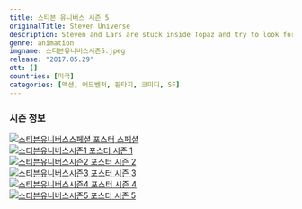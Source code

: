 ```yaml
---
title: 스티븐 유니버스 시즌 5
originalTitle: Steven Universe
description: Steven and Lars are stuck inside Topaz and try to look for a way to escape.
genre: animation
imgname: 스티븐유니버스시즌5.jpeg
release: "2017.05.29"
ott: []
countries: [미국]
categories: [액션, 어드벤처, 판타지, 코미디, SF]
---
```


### 시즌 정보

<div class="season-list">
<div class="item">
<a href="/animation/steven-universe-special" >
<img src="/poster/스티븐유니버스스페셜.jpeg" alt="스티븐유니버스스페셜 포스터 ">
스페셜</a>
</div>
<div class="item">
<a href="/animation/steven-universe-season-1" >
<img src="/poster/스티븐유니버스시즌1.jpeg" alt="스티븐유니버스시즌1 포스터 ">
시즌 1</a>
</div>
<div class="item">
<a href="/animation/steven-universe-season-2" >
<img src="/poster/스티븐유니버스시즌2.jpeg" alt="스티븐유니버스시즌2 포스터 ">
시즌 2</a>
</div>
<div class="item">
<a href="/animation/steven-universe-season-3" >
<img src="/poster/스티븐유니버스시즌3.jpeg" alt="스티븐유니버스시즌3 포스터 ">
시즌 3</a>
</div>
<div class="item">
<a href="/animation/steven-universe-season-4" >
<img src="/poster/스티븐유니버스시즌4.jpeg" alt="스티븐유니버스시즌4 포스터 ">
시즌 4</a>
</div>
<div class="item">
<a href="/animation/steven-universe-season-5" >
<img src="/poster/스티븐유니버스시즌5.jpeg" alt="스티븐유니버스시즌5 포스터 ">
시즌 5</a>
</div>
</div>
